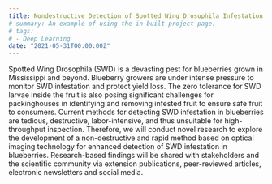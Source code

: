 ```yaml
---
title: Nondestructive Detection of Spotted Wing Drosophila Infestation in Blueberry Fruit Using Optical Imaging (2021-2023, USDA Specialty Crop Block Grant Program)
# summary: An example of using the in-built project page.
# tags:
# - Deep Learning
date: "2021-05-31T00:00:00Z"
---
```

Spotted Wing Drosophila (SWD) is a devasting pest for blueberries grown in Mississippi and beyond. Blueberry growers are under intense pressure to monitor SWD infestation and protect yield loss. The zero tolerance for SWD larvae inside the fruit is also posing significant challenges for packinghouses in identifying and removing infested fruit to ensure safe fruit to consumers. Current methods for detecting SWD infestation in blueberries are tedious, destructive, labor-intensive, and thus unsuitable for high-throughput inspection. Therefore, we will conduct novel research to explore the development of a non-destructive and rapid method based on optical imaging technology for enhanced detection of SWD infestation in blueberries. Research-based findings will be shared with stakeholders and the scientific community via extension publications, peer-reviewed articles, electronic newsletters and social media.
